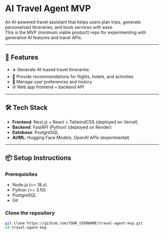 # AI Travel Agent MVP

An AI-powered travel assistant that helps users plan trips, generate personalized itineraries, and book services with ease.  
This is the MVP (minimum viable product) repo for experimenting with generative AI features and travel APIs.

---

## 🚀 Features
- ✈️ Generate AI-based travel itineraries
- 🏨 Provide recommendations for flights, hotels, and activities
- 🧾 Manage user preferences and history
- 🌐 Web app frontend + backend API

---

## 🛠️ Tech Stack
- **Frontend**: Next.js + React + TailwindCSS (deployed on Vercel)
- **Backend**: FastAPI (Python) (deployed on Render)
- **Database**: PostgreSQL
- **AI/ML**: Hugging Face Models, OpenAI APIs (experimental)

---

## 📦 Setup Instructions

### Prerequisites
- Node.js (>= 18.x)
- Python (>= 3.10)
- PostgreSQL
- Git

### Clone the repository
```bash
git clone https://github.com/YOUR_USERNAME/travel-agent-mvp.git
cd travel-agent-mvp

